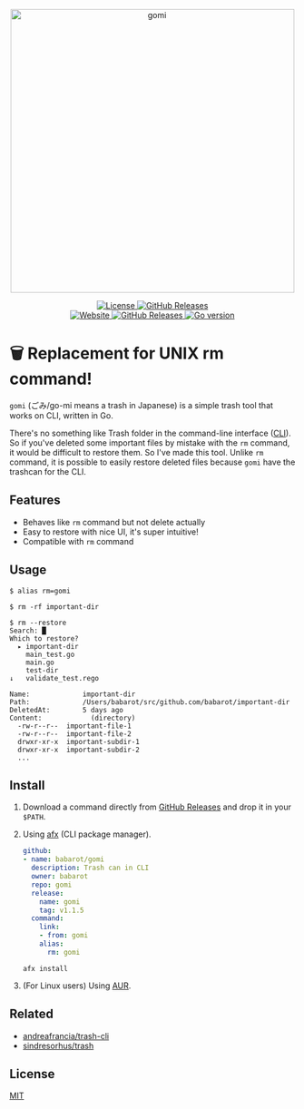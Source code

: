 <p align="center">
  <img src="./docs/screenshot.png" width="500" alt="gomi">
</p>

<p align="center">
    <a href="https://b4b4r07.mit-license.org">
        <img src="https://img.shields.io/github/license/babarot/gomi" alt="License"/>
    </a>
    <a href="https://github.com/babarot/gomi/releases">
        <img
            src="https://img.shields.io/github/v/release/babarot/gomi"
            alt="GitHub Releases"/>
    </a>
    <br />
    <a href="https://babarot.github.io/gomi/">
        <img
            src="https://img.shields.io/website?down_color=lightgrey&down_message=donw&up_color=green&up_message=up&url=https%3A%2F%2Fbabarot.me%2Fgomi"
            alt="Website"
            />
    </a>
    <a href="https://github.com/babarot/gomi/actions/workflows/release.yaml">
        <img
            src="https://github.com/babarot/gomi/actions/workflows/release.yaml/badge.svg"
            alt="GitHub Releases"
            />
    </a>
    <a href="https://github.com/babarot/gomi/blob/master/go.mod">
        <img
            src="https://img.shields.io/github/go-mod/go-version/babarot/gomi"
            alt="Go version"
            />
    </a>
</p>

# 🗑️ Replacement for UNIX rm command!

`gomi` (ごみ/go-mi means a trash in Japanese) is a simple trash tool that works on CLI, written in Go.

There's no something like Trash folder in the command-line interface ([CLI](http://en.wikipedia.org/wiki/Command-line_interface)). So if you've deleted some important files by mistake with the `rm` command, it would be difficult to restore them. So I've made this tool. Unlike `rm` command, it is possible to easily restore deleted files because `gomi` have the trashcan for the CLI.

## Features

- Behaves like `rm` command but not delete actually
- Easy to restore with nice UI, it's super intuitive!
- Compatible with `rm` command

## Usage

```console
$ alias rm=gomi
```
```console
$ rm -rf important-dir
```
```console
$ rm --restore
Search: █
Which to restore?
  ▸ important-dir
    main_test.go
    main.go
    test-dir
↓   validate_test.rego

Name:             important-dir
Path:             /Users/babarot/src/github.com/babarot/important-dir
DeletedAt:        5 days ago
Content:            (directory)
  -rw-r--r--  important-file-1
  -rw-r--r--  important-file-2
  drwxr-xr-x  important-subdir-1
  drwxr-xr-x  important-subdir-2
  ...
```

## Install

1. Download a command directly from [GitHub Releases][release] and drop it in your `$PATH`.
2. Using [afx](https://github.com/babarot/afx) (CLI package manager).

    ```yaml
    github:
    - name: babarot/gomi
      description: Trash can in CLI
      owner: babarot
      repo: gomi
      release:
        name: gomi
        tag: v1.1.5
      command:
        link:
        - from: gomi
        alias:
          rm: gomi
    ```
    ```console
    afx install
    ```
3. (For Linux users) Using [AUR](https://aur.archlinux.org/packages/gomi/).

## Related

- [andreafrancia/trash-cli](https://github.com/andreafrancia/trash-cli)
- [sindresorhus/trash](https://github.com/sindresorhus/trash)

## License

[MIT][license]

[release]: https://github.com/babarot/gomi/releases/latest
[license]: https://b4b4r07.mit-license.org
